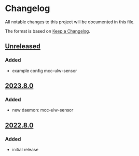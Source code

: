 # Changelog
All notable changes to this project will be documented in this file.

The format is based on [Keep a Changelog](https://keepachangelog.com/).

## [Unreleased]

### Added
- example config mcc-ulw-sensor

## [2023.8.0]

### Added
- new daemon: mcc-ulw-sensor

## [2022.8.0]

### Added
- initial release

[Unreleased]: https://github.com/yaq-project/yaqd-mcc/-/compare/v2023.8.0...main
[2023.8.0]: https://github.com/yaq-project/yaqd-mcc/-/compare/v2022.8.0...v2023.8.0
[2022.8.0]: https://github.com/yaq-project/yaqd-mcc/-/tags/v2022.8.0
